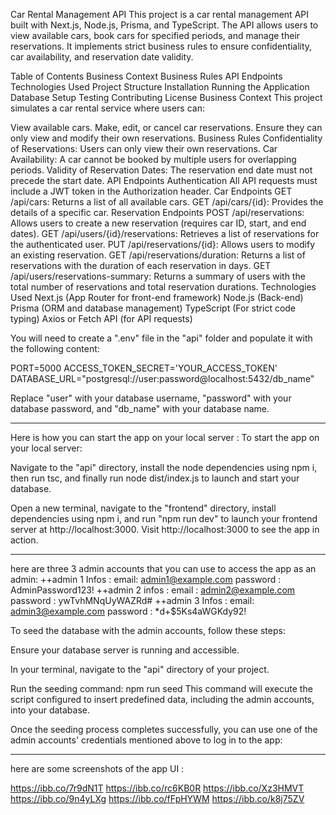 Car Rental Management API
This project is a car rental management API built with Next.js, Node.js, Prisma, and TypeScript. The API allows users to view available cars, book cars for specified periods, and manage their reservations. It implements strict business rules to ensure confidentiality, car availability, and reservation date validity.

Table of Contents
Business Context
Business Rules
API Endpoints
Technologies Used
Project Structure
Installation
Running the Application
Database Setup
Testing
Contributing
License
Business Context
This project simulates a car rental service where users can:

View available cars.
Make, edit, or cancel car reservations.
Ensure they can only view and modify their own reservations.
Business Rules
Confidentiality of Reservations: Users can only view their own reservations.
Car Availability: A car cannot be booked by multiple users for overlapping periods.
Validity of Reservation Dates: The reservation end date must not precede the start date.
API Endpoints
Authentication
All API requests must include a JWT token in the Authorization header.
Car Endpoints
GET /api/cars: Returns a list of all available cars.
GET /api/cars/{id}: Provides the details of a specific car.
Reservation Endpoints
POST /api/reservations: Allows users to create a new reservation (requires car ID, start, and end dates).
GET /api/users/{id}/reservations: Retrieves a list of reservations for the authenticated user.
PUT /api/reservations/{id}: Allows users to modify an existing reservation.
GET /api/reservations/duration: Returns a list of reservations with the duration of each reservation in days.
GET /api/users/reservations-summary: Returns a summary of users with the total number of reservations and total reservation durations.
Technologies Used
Next.js (App Router for front-end framework)
Node.js (Back-end)
Prisma (ORM and database management)
TypeScript (For strict code typing)
Axios or Fetch API (for API requests)


You will need to create a ".env" file in the "api" folder and populate it with the following content:

PORT=5000
ACCESS_TOKEN_SECRET='YOUR_ACCESS_TOKEN'
DATABASE_URL="postgresql://user:password@localhost:5432/db_name"

Replace "user" with your database username, "password" with your database password, and "db_name" with your database name.

******************************
Here is how you can start the app on your local server :
To start the app on your local server:

Navigate to the "api" directory, install the node dependencies using npm i, then run tsc, and finally run node dist/index.js to launch and start your database.

Open a new terminal, navigate to the "frontend" directory, install dependencies using npm i, and run "npm run dev" to launch your frontend server at http://localhost:3000.
Visit http://localhost:3000 to see the app in action.

******************
here are three 3 admin accounts that you can use to access the app as an admin:
++admin 1 Infos : 
email: admin1@example.com
password : AdminPassword123!
++admin 2 infos : 
email : admin2@example.com
password : ywTvhMNqUyWAZRd#
++admin 3 Infos : 
email: admin3@example.com
password : *d+$5Ks4aWGKdy92!

To seed the database with the admin accounts, follow these steps:

Ensure your database server is running and accessible.

In your terminal, navigate to the "api" directory of your project.

Run the seeding command:
npm run seed
This command will execute the script configured to insert predefined data, including the admin accounts, into your database.

Once the seeding process completes successfully, you can use one of the admin accounts' credentials mentioned above to log in to the app:

**************
here are some screenshots of the app UI : 

https://ibb.co/7r9dN1T
https://ibb.co/rc6KB0R
https://ibb.co/Xz3HMVT
https://ibb.co/9n4yLXg
https://ibb.co/fFpHYWM
https://ibb.co/k8j75ZV

